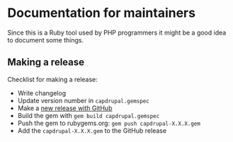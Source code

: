 # Documentation for maintainers

Since this is a Ruby tool used by PHP programmers it might be a good idea to document
some things. 

## Making a release

Checklist for making a release: 

- Write changelog 
- Update version number in `capdrupal.gemspec`
- Make a [new release with GitHub](https://github.com/antistatique/capdrupal/releases/new)
- Build the gem with `gem build capdrupal.gemspec`
- Push the gem to rubygems.org: `gem push capdrupal-X.X.X.gem` 
- Add the `capdrupal-X.X.X.gem` to the GitHub release 

